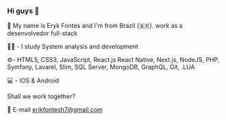 ### Hi guys 👋

👋 My name is Eryk Fontes and I'm from Brazil (🇧🇷). work as a desenvolvedor full-stack 

👨‍🎓 - I study System analysis and development 
  
⚙️- HTML5, CSS3, JavaScript, React.js React Native, Next.js, NodeJS, PHP, Symfony, Lavarel, Slim, SQL Server, MongoDB, GraphQL, Git, .LUA 
  
💻 - IOS & Android  
  
Shall we work together? 
  
💬 E-mail erikfontesh7@gmail.com  
<!--  
**Erykff/erykff** is a ✨ _special_ ✨ repository because its `README.md` (this file) appears on your GitHub profile.   
  
Here are some ideas to get you started: 
  
- 🔭 I’m currently working on ... 
- 🌱 I’m currently learning ... 
- 👯 I’m looking to collaborate on ...  
- 🤔 I’m looking for help with ...  
- 💬 Ask me about ... 
- 📫 How to reach me: ...
- 😄 Pronouns: ...    
- ⚡ Fun fact: ...
-->
